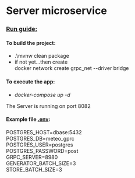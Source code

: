 # Server microservice

### <u>Run guide:</u>

#### To build the project:

* .\mvnw clean package
* if not yet...then create\
  docker network create grpc_net --driver bridge

#### To execute the app:

* *docker-compose up -d*

The Server is running on port 8082

#### Example file <u>.env</u>:
POSTGRES_HOST=dbase:5432\
POSTGRES_DB=meteo_gprc\
POSTGRES_USER=postgres\
POSTGRES_PASSWORD=post\
GRPC_SERVER=8980\
GENERATOR_BATCH_SIZE=3\
STORE_BATCH_SIZE=3